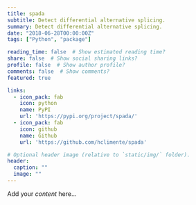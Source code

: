 ```yaml
---
title: spada
subtitle: Detect differential alternative splicing.
summary: Detect differential alternative splicing.
date: "2018-06-28T00:00:00Z"
tags: ["Python", "package"]

reading_time: false  # Show estimated reading time?
share: false  # Show social sharing links?
profile: false  # Show author profile?
comments: false  # Show comments?
featured: true

links:
  - icon_pack: fab
    icon: python
    name: PyPI
    url: 'https://pypi.org/project/spada/'
  - icon_pack: fab
    icon: github
    name: Github
    url: 'https://github.com/hclimente/spada'

# Optional header image (relative to `static/img/` folder).
header:
  caption: ""
  image: ""
---
```


Add your *content* here...



